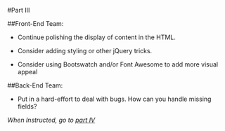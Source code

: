 #Part III

##Front-End Team:
		
  * Continue polishing the display of content in the HTML. 

  * Consider adding styling or other jQuery tricks.

  * Consider using Bootswatch and/or Font Awesome to add more visual appeal

##Back-End Team:
		
  * Put in a hard-effort to deal with bugs. How can you handle missing fields?
   
   
_When Instructed, go to [part IV](part4.md)_